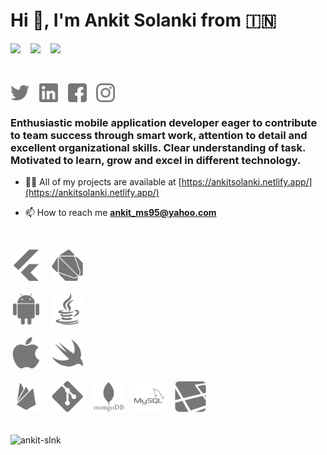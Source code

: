 <h1>Hi 👋, I'm Ankit Solanki from 🇮🇳</h1>

[![](https://img.shields.io/badge/LinkedIn-ankit_solanki-blue)](https://linkedin.com/in/ankit-solanki-2a96501b4)
&nbsp;&nbsp;
[![](https://img.shields.io/badge/Telegram-Ankit_Slnk-blue)](https://t.me/Ankit_Slnk)
&nbsp;&nbsp;
[![](https://img.shields.io/badge/Twitter-ankitslnk3112-blue)](https://twitter.com/ankitslnk3112)

<br />

<!-- defaut social icons -->
<p>
<a href="https://twitter.com/ankitslnk3112" target="blank"><img align="center" src="assets/twitter.png" alt="ankitslnk3112" height="30" width="30" /></a>
&nbsp;&nbsp;
<a href="https://linkedin.com/in/ankit-solanki-2a96501b4" target="blank"><img align="center" src="assets/linkedin.png" alt="ankit-solanki-2a96501b4" height="30" width="30" /></a>
&nbsp;&nbsp;
<a href="https://fb.com/ankit.solanki.520562" target="blank"><img align="center" src="assets/facebook.png" alt="ankit.solanki.520562" height="30" width="30" /></a>
&nbsp;&nbsp;
<a href="https://instagram.com/ankit__slnk" target="blank"><img align="center" src="assets/instagram.png" alt="ankit__slnk" height="30" width="30" /></a>
</p>


<h3>Enthusiastic mobile application developer eager to contribute to team success through smart work, attention to detail and excellent organizational skills. Clear understanding of task. Motivated to learn, grow and excel in different technology.</h3>


- 👨‍💻 All of my projects are available at [https://ankitsolanki.netlify.app/](https://ankitsolanki.netlify.app/)

- 📫 How to reach me **ankit_ms95@yahoo.com**

<br />

<p align="left">
<img src="assets/flutter.png" alt="flutter" width="50" height="50"/> 
&nbsp;&nbsp;
<img src="assets/dart.png" alt="dart" width="50" height="50"/> 
<br /><br />
<img src="assets/android.png" alt="android" width="50" height="50"/> 
&nbsp;&nbsp;
<img src="assets/java.png" alt="java" width="50" height="50"/> 
<br /><br />
<img src="assets/apple.png" alt="ios" width="50" height="50"/>
&nbsp;&nbsp;
<img src="assets/swift.png" alt="swiftui" width="50" height="50"/>
<br /><br />
<img src="assets/firebase.png" alt="firebase" width="50" height="50"/> 
&nbsp;&nbsp;
<img src="assets/git.png" alt="git" width="50" height="50"/> 
&nbsp;&nbsp;
<img src="assets/mongodb.png" alt="mongodb" width="50" height="50"/> 
&nbsp;&nbsp;
<img src="assets/mysql.png" alt="mysql" width="50" height="50"/> 
&nbsp;&nbsp;
<img src="assets/laravel.png" alt="laravel" width="50" height="50"/> 
<br /><br />
</p>
<p>
<img align="center" src="https://github-readme-stats.vercel.app/api?username=ankit-slnk&show_icons=true" alt="ankit-slnk" />
</p>
